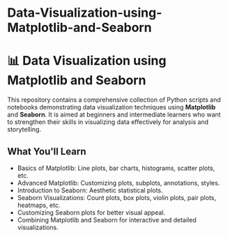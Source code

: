 ﻿# Data-Visualization-using-Matplotlib-and-Seaborn
# 📊 Data Visualization using Matplotlib and Seaborn

This repository contains a comprehensive collection of Python scripts and notebooks demonstrating data visualization techniques using **Matplotlib** and **Seaborn**. It is aimed at beginners and intermediate learners who want to strengthen their skills in visualizing data effectively for analysis and storytelling.

##  What You'll Learn

- Basics of Matplotlib: Line plots, bar charts, histograms, scatter plots, etc.
- Advanced Matplotlib: Customizing plots, subplots, annotations, styles.
- Introduction to Seaborn: Aesthetic statistical plots.
- Seaborn Visualizations: Count plots, box plots, violin plots, pair plots, heatmaps, etc.
- Customizing Seaborn plots for better visual appeal.
- Combining Matplotlib and Seaborn for interactive and detailed visualizations.

